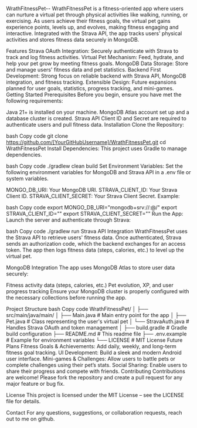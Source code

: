 WrathFitnessPet--
WrathFitnessPet is a fitness-oriented app where users can nurture a virtual pet through physical activities like walking, running, or exercising. As users achieve their fitness goals, the virtual pet gains experience points, levels up, and evolves, making fitness engaging and interactive. Integrated with the Strava API, the app tracks users' physical activities and stores fitness data securely in MongoDB.

Features
Strava OAuth Integration: Securely authenticate with Strava to track and log fitness activities.
Virtual Pet Mechanism: Feed, hydrate, and help your pet grow by meeting fitness goals.
MongoDB Data Storage: Store and manage users' fitness data and pet statistics.
Backend First Development: Strong focus on reliable backend with Strava API, MongoDB integration, and fitness tracking.
Extensible Design: Future expansions planned for user goals, statistics, progress tracking, and mini-games.
Getting Started
Prerequisites
Before you begin, ensure you have met the following requirements:

Java 21+ is installed on your machine.
MongoDB Atlas account set up and a database cluster is created.
Strava API Client ID and Secret are required to authenticate users and pull fitness data.
Installation
Clone the Repository:

bash
Copy code
git clone https://github.com/[YourGitHubUsername]/WrathFitnessPet.git
cd WrathFitnessPet
Install Dependencies: This project uses Gradle to manage dependencies.

bash
Copy code
./gradlew clean build
Set Environment Variables: Set the following environment variables for MongoDB and Strava API in a .env file or system variables.

MONGO_DB_URI: Your MongoDB URI.
STRAVA_CLIENT_ID: Your Strava Client ID.
STRAVA_CLIENT_SECRET: Your Strava Client Secret.
Example:

bash
Copy code
export MONGO_DB_URI="mongodb+srv://<username>:<password>@<cluster-url>/"
export STRAVA_CLIENT_ID="<your-client-id>"
export STRAVA_CLIENT_SECRET="<your-client-secret>"
Run the App: Launch the server and authenticate through Strava:

bash
Copy code
./gradlew run
Strava API Integration
WrathFitnessPet uses the Strava API to retrieve users' fitness data. Once authenticated, Strava sends an authorization code, which the backend exchanges for an access token. The app then logs fitness data (steps, calories, etc.) to level up the virtual pet.

MongoDB Integration
The app uses MongoDB Atlas to store user data securely:

Fitness activity data (steps, calories, etc.)
Pet evolution, XP, and user progress tracking
Ensure your MongoDB cluster is properly configured with the necessary collections before running the app.

Project Structure
bash
Copy code
WrathFitnessPet/
│
├── src/main/java/main/
│   ├── Main.java               # Main entry point for the app
│   ├── Pet.java                # Class representing the user's virtual pet
│   └── StravaAuth.java         # Handles Strava OAuth and token management
│
├── build.gradle                # Gradle build configuration
├── README.md                   # This readme file
├── .env.example                # Example for environment variables
└── LICENSE                     # MIT License
Future Plans
Fitness Goals & Achievements: Add daily, weekly, and long-term fitness goal tracking.
UI Development: Build a sleek and modern Android user interface.
Mini-games & Challenges: Allow users to battle pets or complete challenges using their pet’s stats.
Social Sharing: Enable users to share their progress and compete with friends.
Contributing
Contributions are welcome! Please fork the repository and create a pull request for any major feature or bug fix.

License
This project is licensed under the MIT License – see the LICENSE file for details.

Contact
For any questions, suggestions, or collaboration requests, reach out to me on github.
